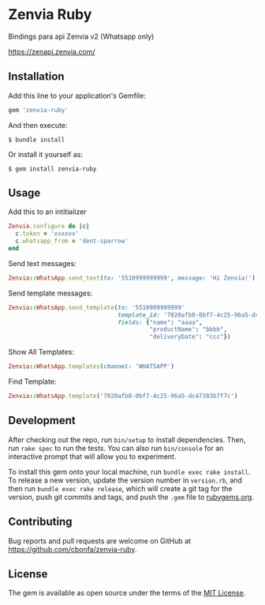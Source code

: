 # Zenvia Ruby

Bindings para api Zenvia v2 (Whatsapp only)

https://zenapi.zenvia.com/

## Installation

Add this line to your application's Gemfile:

```ruby
gem 'zenvia-ruby'
```

And then execute:

    $ bundle install

Or install it yourself as:

    $ gem install zenvia-ruby

## Usage

Add this to an intitializer
```ruby
Zenvia.configure do |c|
  c.token = 'xxxxxx'
  c.whatsapp_from = 'dent-sparrow'
end
```
Send text messages:

```ruby
Zenvia::WhatsApp.send_text(to: '5510999999999', message: 'Hi Zenvia!')
```

Send template messages:

```ruby
Zenvia::WhatsApp.send_template(to: '5510999999999'
                               template_id: '7020afb0-0bf7-4c25-96a5-dc47383b7f7c',
                               fields: {"name": "aaaa",
                                        "productName": "bbbb",
                                        "deliveryDate": "ccc"})
```

Show All Templates:

```ruby
Zenvia::WhatsApp.templates(channel: 'WHATSAPP')
```

Find Template:

```ruby
Zenvia::WhatsApp.template('7020afb0-0bf7-4c25-96a5-dc47383b7f7c')
```

## Development

After checking out the repo, run `bin/setup` to install dependencies. Then, run `rake spec` to run the tests. You can also run `bin/console` for an interactive prompt that will allow you to experiment.

To install this gem onto your local machine, run `bundle exec rake install`. To release a new version, update the version number in `version.rb`, and then run `bundle exec rake release`, which will create a git tag for the version, push git commits and tags, and push the `.gem` file to [rubygems.org](https://rubygems.org).

## Contributing

Bug reports and pull requests are welcome on GitHub at https://github.com/cbonfa/zenvia-ruby.


## License

The gem is available as open source under the terms of the [MIT License](https://opensource.org/licenses/MIT).
